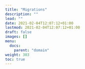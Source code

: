 ```yaml
---
title: "Migrations"
description: ""
lead: ""
date: 2021-02-04T12:07:12+01:00
lastmod: 2021-02-04T12:07:12+01:00
draft: false
images: []
menu:
  docs:
    parent: "domain"
weight: 303
toc: true
---
```

